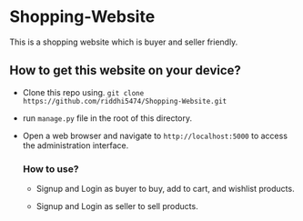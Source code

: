# Shopping-Website
This is a shopping website which is buyer and seller friendly.

## How to get this website on your device?

- Clone this repo using.
  `git clone https://github.com/riddhi5474/Shopping-Website.git`

- run `manage.py` file in the root of this directory.

- Open a web browser and navigate to `http://localhost:5000` to access the administration interface.

  ### How to use?

  - Signup and Login as buyer to buy, add to cart, and wishlist products.
  
  - Signup and Login as seller to sell products.
